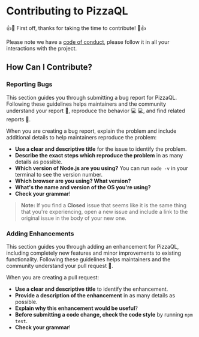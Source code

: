 # Contributing to PizzaQL

:+1::tada: First off, thanks for taking the time to contribute! :tada::+1:

Please note we have a [code of conduct](https://github.com/pizzaql/pizzaql/blob/master/code-of-conduct.md), please follow it in all your interactions with the project.

## How Can I Contribute?

### Reporting Bugs

This section guides you through submitting a bug report for PizzaQL. Following these guidelines helps maintainers and the community
understand your report :pencil:, reproduce the behavior :computer: :computer:, and find related reports :mag_right:.

When you are creating a bug report, explain the problem and include additional details to help maintainers reproduce the problem:

* **Use a clear and descriptive title** for the issue to identify the problem.
* **Describe the exact steps which reproduce the problem** in as many details as possible.
* **Which version of Node.js are you using?** You can run `node -v` in your terminal to see the version number.
* **Which browser are you using? What version?**
* **What's the name and version of the OS you're using?**
* **Check your grammar**!

> **Note:** If you find a **Closed** issue that seems like it is the same thing that you're experiencing, open a new issue and include a link to the original issue in the body of your new one.

### Adding Enhancements

This section guides you through adding an enhancement for PizzaQL, including completely new features and minor
improvements to existing functionality. Following these guidelines helps maintainers and the community understand your pull request
:pencil:.

When you are creating a pull request:

* **Use a clear and descriptive title** to identify the enhancement.
* **Provide a description of the enhancement** in as many details as possible.
* **Explain why this enhancement would be useful**?
* **Before submitting a code change, check the code style** by running `npm test`.
* **Check your grammar**!
